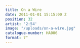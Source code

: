```yaml
---
title: On a Wire
date: 2011-01-01 15:15:00 Z
position: 32
artist: '2:54'
image: "/uploads/on-a-wire.jpg"
catalogue-number: HA006
format: 7"
---
```


